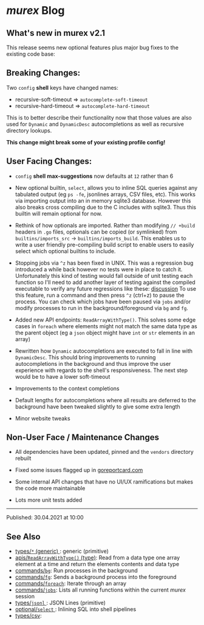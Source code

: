 # _murex_ Blog

## What's new in murex v2.1

This release seems new optional features plus major bug fixes to the existing
code base:

## Breaking Changes:

Two `config` **shell** keys have changed names:

* recursive-soft-timeout => `autocomplete-soft-timeout`
* recursive-hard-timeout => `autocomplete-hard-timeout`

This is to better describe their functionality now that those values are
also used for `Dynamic` and `DynamicDesc` autocompletions as well as
recursive directory lookups.

**This change might break some of your existing profile config!**

## User Facing Changes:

* `config` **shell** **max-suggestions** now defaults at `12` rather than 6

* New optional builtin, `select`, allows you to inline SQL queries against
  any tabulated output (eg `ps -fe`, jsonlines arrays, CSV files, etc). This
  works via importing output into an in memory sqlite3 database. However this
  also breaks cross compiling due to the C includes with sqlite3. Thus this
  builtin will remain optional for now.

* Rethink of how optionals are imported. Rather than modifying `// +build`
  headers in `.go` files, optionals can be copied (or symlinked) from
  `builtins/imports_src` -> `builtins/imports_build`. This enables us to
  write a user friendly pre-compiling build script to enable users to easily
  select which optional builtins to include.

* Stopping jobs via `^z` has been fixed in UNIX. This was a regression bug
  introduced a while back however no tests were in place to catch it.
  Unfortunately this kind of testing would fall outside of unit testing each
  function so I'll need to add another layer of testing against the compiled
  executable to verify any future regressions like these: [discussion](https://github.com/lmorg/murex/issues/318)
  To use this feature, run a command and then press `^z` (ctrl+z) to pause
  the process. You can check which jobs have been paused via `jobs` and/or
  modify processes to run in the background/foreground via `bg` and `fg`.

* Added new API endpoints: `ReadArrayWithType()`. This solves some edge cases
  in `foreach` where elements might not match the same data type as the parent
  object (eg a `json` object might have `int` or `str` elements in an array)

* Rewritten how `Dynamic` autocompletions are executed to fall in line with
  `DynamicDesc`. This should bring improvements to running autocompletions
  in the background and thus improve the user experience with regards to the
  shell's responsiveness. The next step would be to have a lower soft-timeout

* Improvements to the context completions

* Default lengths for autocompletions where all results are deferred to the
  background have been tweaked slightly to give some extra length

* Minor website tweaks

## Non-User Face / Maintenance Changes

* All dependencies have been updated, pinned and the `vendors` directory
  rebuilt

* Fixed some issues flagged up in [goreportcard.com](https://goreportcard.com/report/github.com/lmorg/murex)

* Some internal API changes that have no UI/UX ramifications but makes the
  code more maintainable

* Lots more unit tests added

<hr>

Published: 30.04.2021 at 10:00

## See Also

* [types/`*` (generic) ](../types/generic.md):
  generic (primitive)
* [apis/`ReadArrayWithType()` (type)](../apis/ReadArrayWithType.md):
  Read from a data type one array element at a time and return the elements contents and data type
* [commands/`bg`](../commands/bg.md):
  Run processes in the background
* [commands/`fg`](../commands/fg.md):
  Sends a background process into the foreground
* [commands/`foreach`](../commands/foreach.md):
  Iterate through an array
* [commands/`jobs`](../commands/fid-list.md):
  Lists all running functions within the current _murex_ session
* [types/`jsonl` ](../types/jsonl.md):
  JSON Lines (primitive)
* [optional/`select` ](../optional/select.md):
  Inlining SQL into shell pipelines
* [types/csv](../types/csv.md):
  